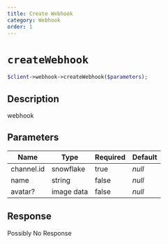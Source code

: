 ```yaml
---
title: Create Webhook
category: Webhook
order: 1
---
```


# `createWebhook`

```php
$client->webhook->createWebhook($parameters);
```

## Description

webhook

## Parameters


Name | Type | Required | Default
--- | --- | --- | ---
channel.id | snowflake | true | *null*
name | string | false | *null*
avatar? | image data | false | *null*

## Response

Possibly No Response

